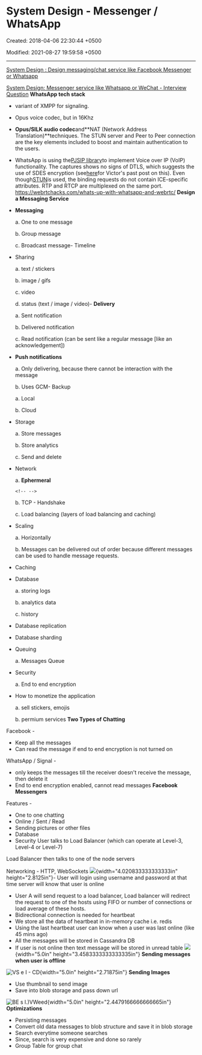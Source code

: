 # System Design - Messenger / WhatsApp

Created: 2018-04-06 22:30:44 +0500

Modified: 2021-08-27 19:59:58 +0500

---

[System Design : Design messaging/chat service like Facebook Messenger or Whatsapp](https://www.youtube.com/watch?v=zKPNUMkwOJE)

[System Design: Messenger service like Whatsapp or WeChat - Interview Question](https://www.youtube.com/watch?v=5m0L0k8ZtEs)
**WhatsApp tech stack**
-   variant of XMPP for signaling.
-   Opus voice codec, but in 16Khz
-   **Opus/SILK audio codec**and**NAT (Network Address Translation)**techniques. The STUN server and Peer to Peer connection are the key elements included to boost and maintain authentication to the users.
-   WhatsApp is using the[PJSIP library](http://www.pjsip.org/)to implement Voice over IP (VoIP) functionality. The captures shows no signs of DTLS, which suggests the use of SDES encryption (see[here](https://webrtchacks.com/webrtc-must-implement-dtls-srtp-but-must-not-implement-sdes/)for Victor's past post on this). Even though[STUN](https://webrtchacks.com/stun-helps-webrtc-traverse-nats/)is used, the binding requests do not contain ICE-specific attributes. RTP and RTCP are multiplexed on the same port.
<https://webrtchacks.com/whats-up-with-whatsapp-and-webrtc/>
**Design a Messaging Service**
-   **Messaging**

    a.  One to one message

    b.  Group message

    c.  Broadcast message-   Timeline
-   Sharing

    a.  text / stickers

    b.  image / gifs

    c.  video

    d.  status (text / image / video)-   **Delivery**

    a.  Sent notification

    b.  Delivered notification

    c.  Read notification (can be sent like a regular message [like an acknowledgement])
-   **Push notifications**

    a.  Only delivering, because there cannot be interaction with the message

    b.  Uses GCM-   Backup

    a.  Local

    b.  Cloud
-   Storage

    a.  Store messages

    b.  Store analytics

    c.  Send and delete
-   Network

    a.  **Ephermeral**

    ```{=html}
    <!-- -->
    ```
    b.  TCP - Handshake

    c.  Load balancing (layers of load balancing and caching)
-   Scaling

    a.  Horizontally

    b.  Messages can be delivered out of order because different messages can be used to handle message requests.
-   Caching
-   Database

    a.  storing logs

    b.  analytics data

    c.  history
-   Database replication
-   Database sharding
-   Queuing

    a.  Messages Queue
-   Security

    a.  End to end encryption
-   How to monetize the application

    a.  sell stickers, emojis

    b.  permium services
**Two Types of Chatting**

Facebook -
-   Keep all the messages
-   Can read the message if end to end encryption is not turned on

WhatsApp / Signal -
-   only keeps the messages till the receiver doesn't receive the message, then delete it
-   End to end encryption enabled, cannot read messages
**Facebook Messengers**

Features -
-   One to one chatting
-   Online / Sent / Read
-   Sending pictures or other files
-   Database
-   Security
User talks to Load Balancer (which can operate at Level-3, Level-4 or Level-7)

Load Balancer then talks to one of the node servers

Networking - HTTP, WebSockets
![](media/System-Design---Messenger---WhatsApp-image1.png){width="4.020833333333333in" height="2.8125in"}-   User will login using username and password at that time server will know that user is online
-   User A will send request to a load balancer, Load balancer will redirect the request to one of the hosts using FIFO or number of connections or load average of these hosts.
-   Bidirectional connection is needed for heartbeat
-   We store all the data of heartbeat in in-memory cache i.e. redis
-   Using the last heartbeat user can know when a user was last online (like 45 mins ago)
-   All the messages will be stored in Cassandra DB
-   If user is not online then text message will be stored in unread table
![](media/System-Design---Messenger---WhatsApp-image2.png){width="5.0in" height="3.4583333333333335in"}
**Sending messages when user is offline**

![VS e I - CD ](media/System-Design---Messenger---WhatsApp-image3.png){width="5.0in" height="2.71875in"}
**Sending Images**
-   Use thumbnail to send image
-   Save into blob storage and pass down url

![BE s l.)VWeed ](media/System-Design---Messenger---WhatsApp-image4.png){width="5.0in" height="2.4479166666666665in"}
**Optimizations**
-   Persisting messages
-   Convert old data messages to blob structure and save it in blob storage
-   Search everytime someone searches
-   Since, search is very expensive and done so rarely
-   Group Table for group chat

